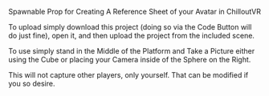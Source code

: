 Spawnable Prop for Creating A Reference Sheet of your Avatar in ChilloutVR

To upload simply download this project (doing so via the Code Button will do just fine), open it, and then upload the project from the included scene.

To use simply stand in the Middle of the Platform and Take a Picture either using the Cube or placing your Camera inside of the Sphere on the Right.

This will not capture other players, only yourself. That can be modified if you so desire.